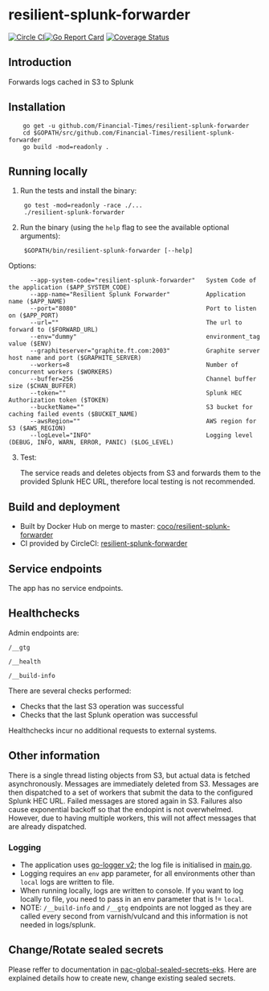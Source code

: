 # resilient-splunk-forwarder

[![Circle CI](https://circleci.com/gh/Financial-Times/resilient-splunk-forwarder/tree/master.png?style=shield)](https://circleci.com/gh/Financial-Times/resilient-splunk-forwarder/tree/master)[![Go Report Card](https://goreportcard.com/badge/github.com/Financial-Times/resilient-splunk-forwarder)](https://goreportcard.com/report/github.com/Financial-Times/resilient-splunk-forwarder) [![Coverage Status](https://coveralls.io/repos/github/Financial-Times/resilient-splunk-forwarder/badge.svg)](https://coveralls.io/github/Financial-Times/resilient-splunk-forwarder)

## Introduction

Forwards logs cached in S3 to Splunk

## Installation

        go get -u github.com/Financial-Times/resilient-splunk-forwarder
        cd $GOPATH/src/github.com/Financial-Times/resilient-splunk-forwarder
        go build -mod=readonly .

## Running locally

1. Run the tests and install the binary:

        go test -mod=readonly -race ./...
        ./resilient-splunk-forwarder

2. Run the binary (using the `help` flag to see the available optional arguments):

        $GOPATH/bin/resilient-splunk-forwarder [--help]

Options:

          --app-system-code="resilient-splunk-forwarder"   System Code of the application ($APP_SYSTEM_CODE)
          --app-name="Resilient Splunk Forwarder"          Application name ($APP_NAME)
          --port="8080"                                    Port to listen on ($APP_PORT)
          --url=""                                         The url to forward to ($FORWARD_URL)
          --env="dummy"                                    environment_tag value ($ENV)
          --graphiteserver="graphite.ft.com:2003"          Graphite server host name and port ($GRAPHITE_SERVER)
          --workers=8                                      Number of concurrent workers ($WORKERS)
          --buffer=256                                     Channel buffer size ($CHAN_BUFFER)
          --token=""                                       Splunk HEC Authorization token ($TOKEN)
          --bucketName=""                                  S3 bucket for caching failed events ($BUCKET_NAME)
          --awsRegion=""                                   AWS region for S3 ($AWS_REGION)
          --logLevel="INFO"                                Logging level (DEBUG, INFO, WARN, ERROR, PANIC) ($LOG_LEVEL)

3. Test:

    The service reads and deletes objects from S3 and forwards them to the provided Splunk HEC URL, therefore local testing is not recommended.

## Build and deployment

* Built by Docker Hub on merge to master: [coco/resilient-splunk-forwarder](https://hub.docker.com/r/coco/resilient-splunk-forwarder/)
* CI provided by CircleCI: [resilient-splunk-forwarder](https://circleci.com/gh/Financial-Times/resilient-splunk-forwarder)

## Service endpoints

The app has no service endpoints.

## Healthchecks

Admin endpoints are:

`/__gtg`

`/__health`

`/__build-info`

There are several checks performed:

* Checks that the last S3 operation was successful
* Checks that the last Splunk operation was successful

Healthchecks incur no additional requests to external systems.

## Other information

There is a single thread listing objects from S3, but actual data is fetched asynchronously. Messages are immediately deleted from S3.
Messages are then dispatched to a set of workers that submit the data to the configured Splunk HEC URL.
Failed messages are stored again in S3. Failures also cause exponential backoff so that the endopint is not overwhelmed.
However, due to having multiple workers, this will not affect messages that are already dispatched.

### Logging

- The application uses [go-logger v2](https://github.com/Financial-Times/go-logger/tree/v2); the log file is initialised in [main.go](main.go).
- Logging requires an `env` app parameter, for all environments other than `local` logs are written to file.
- When running locally, logs are written to console. If you want to log locally to file, you need to pass in an env
parameter that is != `local`.
- NOTE: `/__build-info` and `/__gtg` endpoints are not logged as they are called every second from varnish/vulcand
and this information is not needed in logs/splunk.

## Change/Rotate sealed secrets

Please reffer to documentation in [pac-global-sealed-secrets-eks](https://github.com/Financial-Times/pac-global-sealed-secrets-eks/blob/master/README.md). Here are explained details how to create new, change existing sealed secrets.
